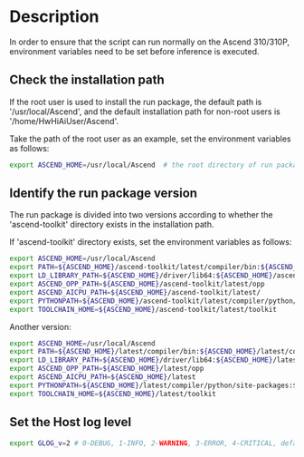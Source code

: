 # Description

In order to ensure that the script can run normally on the Ascend 310/310P, environment variables need to be set before inference is executed.

## Check the installation path

If the root user is used to install the run package, the default path is '/usr/local/Ascend', and the default installation path for non-root users is '/home/HwHiAiUser/Ascend'.

Take the path of the root user as an example, set the environment variables as follows:

```bash
export ASCEND_HOME=/usr/local/Ascend  # the root directory of run package
```

## Identify the run package version

The run package is divided into two versions according to whether the 'ascend-toolkit' directory exists in the installation path.

If 'ascend-toolkit' directory exists, set the environment variables as follows:

```bash
export ASCEND_HOME=/usr/local/Ascend
export PATH=${ASCEND_HOME}/ascend-toolkit/latest/compiler/bin:${ASCEND_HOME}/ascend-toolkit/latest/compiler/ccec_compiler/bin/:${PATH}
export LD_LIBRARY_PATH=${ASCEND_HOME}/driver/lib64:${ASCEND_HOME}/ascend-toolkit/latest/lib64:${LD_LIBRARY_PATH}
export ASCEND_OPP_PATH=${ASCEND_HOME}/ascend-toolkit/latest/opp
export ASCEND_AICPU_PATH=${ASCEND_HOME}/ascend-toolkit/latest/
export PYTHONPATH=${ASCEND_HOME}/ascend-toolkit/latest/compiler/python/site-packages:${PYTHONPATH}
export TOOLCHAIN_HOME=${ASCEND_HOME}/ascend-toolkit/latest/toolkit
```

Another version:

```bash
export ASCEND_HOME=/usr/local/Ascend
export PATH=${ASCEND_HOME}/latest/compiler/bin:${ASCEND_HOME}/latest/compiler/ccec_compiler/bin:${PATH}
export LD_LIBRARY_PATH=${ASCEND_HOME}/driver/lib64:${ASCEND_HOME}/latest/lib64:${LD_LIBRARY_PATH}
export ASCEND_OPP_PATH=${ASCEND_HOME}/latest/opp
export ASCEND_AICPU_PATH=${ASCEND_HOME}/latest
export PYTHONPATH=${ASCEND_HOME}/latest/compiler/python/site-packages:${PYTHONPATH}
export TOOLCHAIN_HOME=${ASCEND_HOME}/latest/toolkit
```

## Set the Host log level

```bash
export GLOG_v=2 # 0-DEBUG, 1-INFO, 2-WARNING, 3-ERROR, 4-CRITICAL, default level is WARNING.
```
